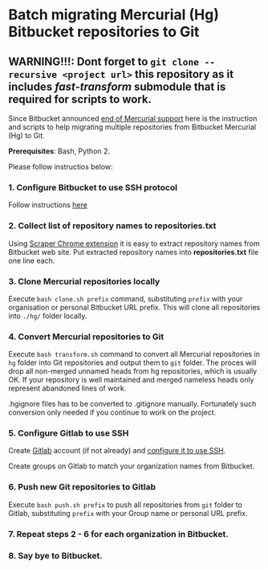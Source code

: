 # Batch migrating Mercurial (Hg) Bitbucket repositories to Git

## WARNING!!!: Dont forget to `git clone --recursive <project url>` this repository as it includes *fast-transform* submodule that is required for scripts to work.

Since Bitbucket announced [end of Mercurial support](https://bitbucket.org/blog/sunsetting-mercurial-support-in-bitbucket) here is the instruction and scripts to help migrating multiple repositories from Bitbucket Mercurial (Hg) to Git. 

**Prerequisites**: Bash, Python 2.

Please follow instructios below:

### 1. Configure Bitbucket to use SSH protocol
Follow instructions [here](https://confluence.atlassian.com/bitbucket/set-up-an-ssh-key-728138079.html)

### 2. Collect list of repository names to **repositories.txt**

Using [Scraper Chrome extension](https://chrome.google.com/webstore/detail/scraper/mbigbapnjcgaffohmbkdlecaccepngjd) it is easy to extract repository names from Bitbucket web site. Put extracted repository names into **repositories.txt** file one line each.

### 3. Clone Mercurial repositories locally

Execute `bash clone.sh prefix` command, substituting `prefix` with your organisation or personal Bitbucket URL prefix. This will clone all repositories into `./hg/` folder locally.

### 4. Convert Mercurial repositories to Git

Execute `bash transform.sh` command to convert all Mercurial repositories in `hg` folder into Git repositories and output them to `git` folder. The proces will drop all non-merged unnamed heads from hg repositories, which is usually OK. If your repository is well maintained and merged nameless heads only represent abandoned lines of work.

.hgignore files has to be converted to .gitignore manually. Fortunately such conversion only needed if you continue to work on the project.

### 5. Configure Gitlab to use SSH

Create [Gitlab](https://gitlab.com/) account (if not already) and [configure it to use SSH](https://docs.gitlab.com/ee/gitlab-basics/create-your-ssh-keys.html).

Create groups on Gitlab to match your organization names from Bitbucket.

### 6. Push new Git repositories to Gitlab

Execute `bash push.sh prefix` to push all repositories from `git` folder to Gitlab, substituting `prefix` with your Group name or personal URL prefix.

### 7. Repeat steps 2 - 6 for each organization in Bitbucket.

### 8. Say bye to Bitbucket.
